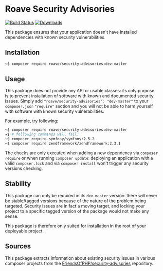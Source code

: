 # Roave Security Advisories

[![Build Status](https://travis-ci.org/Roave/SecurityAdvisories.svg?branch=master)](https://travis-ci.org/Roave/SecurityAdvisories)
[![Downloads](https://img.shields.io/packagist/dt/roave/security-advisories.svg)](https://packagist.org/packages/roave/security-advisories)

This package ensures that your application doesn't have installed dependencies with known security vulnerabilities.

## Installation

```sh
~$ composer require roave/security-advisories:dev-master
```

## Usage

This package does not provide any API or usable classes: its only purpose is to prevent installation of software
with known and documented security issues.
Simply add `"roave/security-advisories": "dev-master"` to your `composer.json` `"require"` section and you will
not be able to harm yourself with software with known security vulnerabilities.

For example, try following:

```sh
~$ composer require roave/security-advisories:dev-master
~$ # following commands will fail:
~$ composer require symfony/symfony:2.5.2
~$ composer require zendframework/zendframework:2.3.1 
```

The checks are only executed when adding a new dependency via `composer require` or when running `composer update`:
deploying an application with a valid `composer.lock` and via `composer install` won't trigger any security versions
checking.

## Stability

This package can only be required in its `dev-master` version: there will never be stable/tagged versions because of
the nature of the problem being targeted. Security issues are in fact a moving target, and locking your project to a 
specific tagged version of the package would not make any sense.

This package is therefore only suited for installation in the root of your deployable project.

## Sources

This package extracts information about existing security issues in various composer projects from 
the [FriendsOfPHP/security-advisories](https://github.com/FriendsOfPHP/security-advisories) repository.
